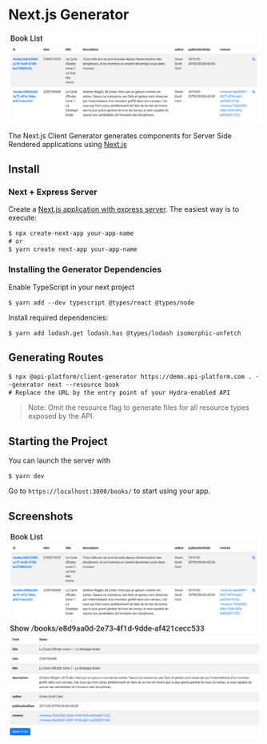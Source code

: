 # Next.js Generator

![List screenshot](images/nextjs/client-generator-nextjs-list.png)

The Next.js Client Generator generates components for Server Side Rendered applications using [Next.js](https://zeit.co/blog/next)

## Install

### Next + Express Server

Create a [Next.js application with express server](https://github.com/zeit/next.js/tree/canary/examples/custom-server-express). The easiest way is to execute:  

    $ npx create-next-app your-app-name
    # or
    $ yarn create next-app your-app-name

### Installing the Generator Dependencies

Enable TypeScript in your next project

    $ yarn add --dev typescript @types/react @types/node

Install required dependencies:

    $ yarn add lodash.get lodash.has @types/lodash isomorphic-unfetch

## Generating Routes

    $ npx @api-platform/client-generator https://demo.api-platform.com . --generator next --resource book
    # Replace the URL by the entry point of your Hydra-enabled API

> Note: Omit the resource flag to generate files for all resource types exposed by the API.

## Starting the Project

You can launch the server with 

    $ yarn dev

Go to `https://localhost:3000/books/` to start using your app.

## Screenshots

![List](images/nextjs/client-generator-nextjs-list.png)  
![Show](images/nextjs/client-generator-nextjs-show.png)
